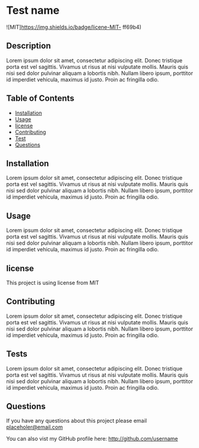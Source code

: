 # Test name

  ![MIT]https://img.shields.io/badge/licene-MIT- ff69b4)

  ## Description
  Lorem ipsum dolor sit amet, consectetur adipiscing elit. Donec tristique porta est vel sagittis. Vivamus ut risus at nisi vulputate mollis. Mauris quis nisi sed dolor pulvinar aliquam a lobortis nibh. Nullam libero ipsum, porttitor id imperdiet vehicula, maximus id justo. Proin ac fringilla odio.

  ## Table of Contents
  - [Installation](#installation)
  - [Usage](#usage)
  - [license](#license)
  - [Contributing](#contributing)
  - [Test](#test)
  - [Questions](#questions)

  ## Installation
  Lorem ipsum dolor sit amet, consectetur adipiscing elit. Donec tristique porta est vel sagittis. Vivamus ut risus at nisi vulputate mollis. Mauris quis nisi sed dolor pulvinar aliquam a lobortis nibh. Nullam libero ipsum, porttitor id imperdiet vehicula, maximus id justo. Proin ac fringilla odio.

  ## Usage
  Lorem ipsum dolor sit amet, consectetur adipiscing elit. Donec tristique porta est vel sagittis. Vivamus ut risus at nisi vulputate mollis. Mauris quis nisi sed dolor pulvinar aliquam a lobortis nibh. Nullam libero ipsum, porttitor id imperdiet vehicula, maximus id justo. Proin ac fringilla odio.

  ## license
  This project is using license from MIT

  ## Contributing
  Lorem ipsum dolor sit amet, consectetur adipiscing elit. Donec tristique porta est vel sagittis. Vivamus ut risus at nisi vulputate mollis. Mauris quis nisi sed dolor pulvinar aliquam a lobortis nibh. Nullam libero ipsum, porttitor id imperdiet vehicula, maximus id justo. Proin ac fringilla odio.

  ## Tests
  Lorem ipsum dolor sit amet, consectetur adipiscing elit. Donec tristique porta est vel sagittis. Vivamus ut risus at nisi vulputate mollis. Mauris quis nisi sed dolor pulvinar aliquam a lobortis nibh. Nullam libero ipsum, porttitor id imperdiet vehicula, maximus id justo. Proin ac fringilla odio.

  ## Questions
  If you have any questions about this project please email placeholer@email.com

  You can also vist my GitHub profile here: http://github.com/username

